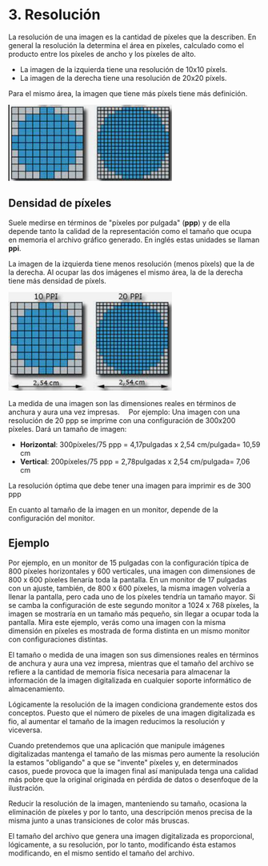 # 3. Resolución

La resolución de una imagen es la cantidad de píxeles que la describen. En general la resolución la determina el área en píxeles, calculado como el producto entre los píxeles de ancho y los píxeles de alto.

- La imagen de la izquierda tiene una resolución de 10x10 píxels.
- La imagen de la derecha tiene una resolución de 20x20 píxels.

Para el mismo área, la imagen que tiene más píxels tiene más definición.

![](2023-01-10-11-53-16.png)

## Densidad de píxeles

Suele medirse en términos de "píxeles por pulgada" (**ppp**) y de ella depende tanto la calidad de la representación como el tamaño que ocupa en memoria el archivo gráfico generado. En inglés estas unidades se llaman **ppi**.

La imagen de la izquierda tiene menos resolución (menos píxels) que la de la derecha. Al ocupar las dos imágenes el mismo área, la de la derecha tiene más densidad de píxels.

![](2023-01-10-11-48-06.png)

La medida de una imagen son las dimensiones reales en términos de anchura y aura una vez impresas. 
Por ejemplo: Una imagen con una resolución de 20 ppp se imprime con una configuración de 300x200 píxeles. Dará un tamaño de imagen:

- **Horizontal**: 300píxeles/75 ppp = 4,17pulgadas x 2,54 cm/pulgada= 10,59 cm
- **Vertical**: 200píxeles/75 ppp = 2,78pulgadas x 2,54 cm/pulgada= 7,06 cm

La resolución óptima que debe tener una imagen para imprimir es de 300 ppp

En cuanto al tamaño de la imagen en un monitor, depende de la configuración del monitor.

## Ejemplo

Por ejemplo, en un monitor de 15 pulgadas con la configuración típica de 800 píxeles horizontales y 600 verticales, una imagen con dimensiones de 800 x 600 píxeles llenaría toda la pantalla. En un monitor de 17 pulgadas con un ajuste, también, de 800 x 600 píxeles, la misma imagen volvería a llenar la pantalla, pero cada uno de los píxeles tendría un tamaño mayor. Si se camba la configuración de este segundo monitor a 1024 x 768 píxeles, la imagen se mostraría en un tamaño más pequeño, sin llegar a ocupar toda la pantalla.
Mira este	ejemplo,	verás	como una	imagen con la	misma	dimensión	en	píxeles	es mostrada de forma distinta en un mismo monitor con configuraciones distintas.

El tamaño o medida de una imagen son sus dimensiones reales en términos de anchura y aura una vez impresa, mientras	que el	tamaño del archivo	se	refiere	a	la	cantidad	de memoria	física	necesaria	para almacenar la información de la imagen digitalizada en cualquier soporte informático de almacenamiento.

Lógicamente la	resolución	de	la	imagen condiciona	grandemente	estos	dos conceptos.	Puesto	que el número de píxeles de una imagen digitalizada es fio, al aumentar el tamaño de la imagen reducimos la resolución y viceversa.

Cuando pretendemos que una aplicación que manipule imágenes digitalizadas mantenga el tamaño de las mismas pero aumente la resolución la estamos "obligando" a que se "invente" píxeles y, en determinados casos, puede provoca que la imagen final así manipulada tenga una calidad más pobre que la original originada en pérdida de datos o desenfoque de la ilustración.

Reducir la resolución de la imagen, manteniendo su tamaño, ocasiona la eliminación de píxeles y por lo tanto, una descripción menos precisa de la misma junto a unas transiciones de color más bruscas. 

El tamaño del archivo que genera una imagen digitalizada es proporcional, lógicamente, a su resolución, por lo tanto, modificando ésta estamos modificando, en el mismo sentido el tamaño del archivo.